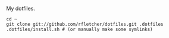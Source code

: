 My dotfiles.

```
cd ~
git clone git://github.com/rfletcher/dotfiles.git .dotfiles
.dotfiles/install.sh # (or manually make some symlinks)
```
